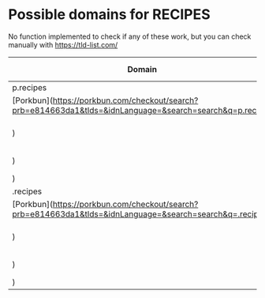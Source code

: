 # Possible domains for RECIPES

No function implemented to check if any of these work, but you can check manually with https://tld-list.com/

| Domain | Porkbun | NameCheap | Google Domains |
|---|---|---|---|
| p.recipes | [Porkbun](https://porkbun.com/checkout/search?prb=e814663da1&tlds=&idnLanguage=&search=search&q=p.recipes) | [Namecheap](https://www.namecheap.com/domains/registration/results/?domain=p.recipes) | [Google](https://domains.google.com/registrar/search?searchTerm=p.recipes) |
| .recipes | [Porkbun](https://porkbun.com/checkout/search?prb=e814663da1&tlds=&idnLanguage=&search=search&q=.recipes) | [Namecheap](https://www.namecheap.com/domains/registration/results/?domain=.recipes) | [Google](https://domains.google.com/registrar/search?searchTerm=.recipes) |
